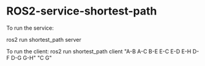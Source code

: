 # ROS2-service-shortest-path

To run the service:

ros2 run shortest_path server

To run the client:
ros2 run shortest_path client "A-B A-C B-E E-C E-D E-H D-F D-G G-H" "C G"
